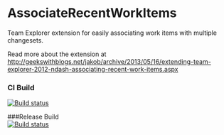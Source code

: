 # AssociateRecentWorkItems
Team Explorer extension for easily associating work items with multiple changesets.

Read more about the extension at http://geekswithblogs.net/jakob/archive/2013/05/16/extending-team-explorer-2012-ndash-associating-recent-work-items.aspx

### CI Build  
[![Build status](https://osirisdata.visualstudio.com/DefaultCollection/_apis/public/build/definitions/570e9c8c-f609-47b1-8e15-a5f1a6673a0b/1/badge)](https://osirisdata.visualstudio.com/DefaultCollection/OpenSource/_build#_a=general&definitionId=1)

###Release Build  
[![Build status](https://osirisdata.visualstudio.com/DefaultCollection/_apis/public/build/definitions/570e9c8c-f609-47b1-8e15-a5f1a6673a0b/2/badge)](https://osirisdata.visualstudio.com/DefaultCollection/OpenSource/_build#definitionId=2)




